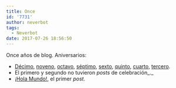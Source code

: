 ```yaml
---
title: Once
id: '7731'
author: neverbot
tags:
  - Neverbot
date: 2017-07-26 18:56:50
---
```


Once años de blog. Aniversarios:

*   [Décimo](http://localhost:8000/y-diez/), [noveno](http://localhost:8000/nueve/), [octavo](http://localhost:8000/ocho/), [séptimo](http://localhost:8000/septimo-aniversario/), [](http://localhost:8000/septimo-aniversario/)[sexto](http://localhost:8000/sexto-aniversario/), [](http://localhost:8000/sexto-aniversario/)[quinto](http://localhost:8000/quinto-aniversario/), [cuarto](http://localhost:8000/cuarto-aniversario-de-neverbot-com/), [tercero](http://localhost:8000/tercer-aniversario-del-blog/).[](http://localhost:8000/tercer-aniversario-del-blog/)
*   El primero y segundo no tuvieron _posts_ de celebración_._
*   [¡Hola Mundo!](http://localhost:8000/hello-world/), el primer _post._
